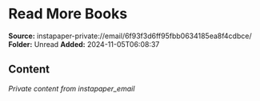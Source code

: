 # Read More Books

**Source:** instapaper-private://email/6f93f3d6ff95fbb0634185ea8f4cdbce/
**Folder:** Unread
**Added:** 2024-11-05T06:08:37




## Content
*Private content from instapaper_email*
